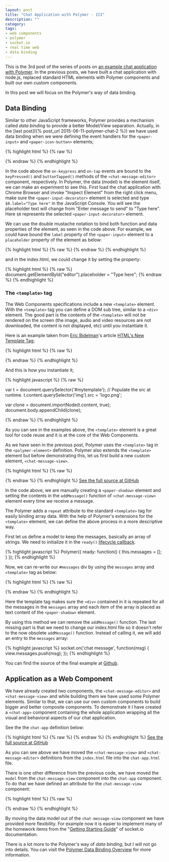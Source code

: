 ```yaml
---
layout: post
title: "Chat Application with Polymer - III"
description: ""
category: 
tags: 
- web components
- polymer
- socket.io
- real time web
- data binding
---
```


This is the 3rd post of the series of posts on [an example chat application with Polymer](https://github.com/emreturkay/polymer-chat-example). In the previous posts, we have built a chat application with node.js, replaced standard HTML elements with Polymer components and built our own custom components.

In this post we will focus on the Polymer's way of data binding.

## Data Binding

Similar to other JavaScript frameworks, Polymer provides a mechanism called _data binding_ to provide a better Model/View separation. Actually, in the [last post]({% post_url 2015-06-11-polymer-chat-2 %}) we have used data binding when we were defining the event handlers for the `<paper-input>` and `<paper-icon-button>` elements;

{% highlight html %}
{% raw %}
<template>
    <!-- ... -->
    <paper-input
        id="input"
        label="Enter message to send"
        on-keypress="{{keyPressed}}"
        flex>
    </paper-input>
    <paper-icon-button
        id="button"
        icon="send"
        on-tap="{{buttonTapped}}">
    </paper-icon-button>
    <!-- ... -->
</template>
<script>
    Polymer({
        // ...
        keyPressed: function(event, detail, sender) { /* ... */ },
        buttonTapped: function(event, detail, sender) { /* ... */ },
        // ...
    });
</script>
{% endraw %}
{% endhighlight %}

In the code above the `on-keypress` and `on-tap` events are bound to the `keyPressed()` and `buttonTapped()` methods of the `<chat-message-editor>` component, respectively. In Polymer, the data (model) is the element itself, we can make an experiment to see this. First load the chat application with Chrome Browser and invoke "Inspect Element" from the right click menu, make sure the `<paper-input-decorator>` element is selected and type `$0.label="Type here"` in the JavaScript Console. You will see the placeholder text will change from "Enter message to send" to "Type here". Here `$0` represents the selected `<paper-input-decorator>` element.

We can use the double mustache notation to bind both function and data properties of the element, as seen in the code above. For example, we could have bound the `label` property of the `<paper-input>` element to a `placeholder` property of the element as below:

{% highlight html %}
{% raw %}
<paper-input
    id="input"
    label="{{placeholder}}"
    on-keypress="{{keyPressed}}"
    flex>
</paper-input>
{% endraw %}
{% endhighlight %}

and in the index.html, we could change it by setting the property:

{% highlight html %}
{% raw %}
document.getElementById("editor").placeholder = "Type here";
{% endraw %}
{% endhighlight %}

### The `<template>` tag
The Web Components specifications include a new `<template>` element. With the `<template>` tag you can define a DOM sub tree, similar to a `<div>` element. The good part is the contents of the `<template>` will not be rendered on the screen (the image, audio and video resources are not downloaded, the content is not displayed, etc) until you instantiate it.

Here is an example taken from [Eric Bidelman](http://ericbidelman.com)'s article [HTML's New Template Tag](http://www.html5rocks.com/en/tutorials/webcomponents/template/);

{% highlight html %}
{% raw %}

<template id="mytemplate">
    <img src="" alt="great image">
    <div class="comment"></div>
</template>

{% endraw %}
{% endhighlight %}

And this is how you instantiate it;

{% highlight javascript %}
{% raw %}

var t = document.querySelector('#mytemplate');
// Populate the src at runtime.
t.content.querySelector('img').src = 'logo.png';

var clone = document.importNode(t.content, true);
document.body.appendChild(clone);

{% endraw %}
{% endhighlight %}

As you can see in the examples above, the `<template>` element is a great tool for code reuse and it is at the core of the Web Components.

As we have seen in the previous post, Polymer uses the `<template>` tag in the `<polymer-element>` definition. Polymer also extends the `<template>` element but before demonstrating this, let us first build a new custom element, `<chat-message-view>`.

{% highlight html %}
{% raw %}

<link rel="import" href="/bower_components/paper-shadow/paper-shadow.html">

<polymer-element name="chat-message-view" constructor="ChatMessageView">
    <template>
        <style>
            paper-shadow {
                margin: 5px;
                padding: 10px;
                float: left;
            }
        </style>
        <div id="messages" vertical layout start></div>
    </template>
    <script>
        Polymer({
            addMessage: function(msg) {
                var shadow = document.createElement('paper-shadow');
                shadow.innerHTML = msg;
                this.$.messages.appendChild(shadow);
            }
        });
    </script>
</polymer-element>

{% endraw %}
{% endhighlight %}
[See the full source at GitHub](https://github.com/emreturkay/polymer-chat-example/blob/908e744b4556be7763e668b3e1cde7a43bbbf254/elements/chat-message-view.html)

In the code above, we are manually creating a `<paper-shadow>` element and setting the contents in the `addMessage()` function of `<chat-message-view>` element every time we receive a message. 

The Polymer adds a `repeat` attribute to the standard `<template>` tag for easily binding array data. With the help of Polymer's extensions for the `<template>` element, we can define the above process in a more descriptive way. 

First let us define a model to keep the messages, basically an array of strings. We need to initialize it in the `ready()` [lifecycle callback](https://www.polymer-project.org/0.5/docs/polymer/polymer.html#lifecyclemethods).

{% highlight javascript %}
Polymer({
    ready: function() {
        this.messages = [];
    }
});
{% endhighlight %}

Now, we can re-write our `#messages` div by using the `messages` array and `<template>` tag as below:

{% highlight html %}
{% raw %}
<div vertical layout start>
    <template repeat="{{message in messages}}">
        <paper-shadow> {{message}} </paper-shadow>
    </template>
</div>
{% endraw %}
{% endhighlight %}

Here the template tag makes sure the `<div>` contained in it is repeated for all the messages in the `messages` array and each item of the array is placed as text content of the `<paper-shadow>` element.

By using this method we can remove the `addMessage()` function. The last missing part is that we need to change our index.html file so it doesn't refer to the now obsolete `addMessage()` function. Instead of calling it, we will add an entry to the `messages` array:

{% highlight javascript %}
socket.on('chat message', function(msg) {
    view.messages.push(msg);
});
{% endhighlight %}

You can find the source of the final example at [Github](https://github.com/emreturkay/polymer-chat-example/tree/0e6148c9adff5e1d227f60ac17b9b4d6092a20fe).

## Application as a Web Component
We have already created two components, the `<chat-message-editor>` and `<chat-message-view>` and while building them we have used some Polymer elements. Similar to that, we can use our own custom components to build bigger and better composite components. To demonstrate it I have created a `<chat-app>` component containing the whole application wrapping all the visual and behavioral aspects of our chat application.

See the the `chat-app` definition below:

{% highlight html %}
{% raw %}
<polymer-element name="chat-app" constructor="ChatApp">
    <template>
        <style>
            :host {
                height: 100%;
            }
            #container {
                position: relative;
                width: 100%;
                height: 100%;
            }
        </style>
        <div id="container" layout vertical>
            <chat-message-view id="view" model="{{model}}" flex></chat-message-view>
            <chat-message-editor id="editor"></chat-message-editor>
        </div>
    </template>
    <script>
        Polymer({
            model: [],
            ready: function() {
                this.socket = io();
                var self = this;
                function sendMessage(ev) {
                    self.socket.emit('chat message', ev.detail.message);
                }
                this.$.editor.addEventListener('message', sendMessage);
                this.socket.on('chat message', function(msg) {
                    self.model.push(msg);
                });
            }
        });
    </script>
</polymer-element>
{% endraw %}
{% endhighlight %}
[See the full source at GitHub](https://github.com/emreturkay/polymer-chat-example/blob/fc2caf0b06205ff092ab2d6d58c8ceed833787d1/elements/chat-app.html)

As you can see above we have moved the `<chat-message-view>` and `<chat-message-editor>` definitions from the `index.html` file into the `chat-app.html` file.

There is one other difference from the previous code, we have moved the `model` from the `chat-message-view` component into the `chat-app` component. To do that we have defined an attribute for the `chat-message-view` component:

{% highlight html %}
{% raw %}
<polymer-element name="chat-message-view" attributes="model" constructor="ChatMessageView">
    <!-- ... -->
    <div vertical layout start>
        <template repeat="{{message in model}}">
            <paper-shadow>{{message}}</paper-shadow>
        </template>
    </div>
    <!-- ... -->
</polymer-element>
{% endraw %}
{% endhighlight %}

By moving the data model out of the `chat-message-view` component we have provided more flexibility. For example now it is easier to implement many of the homework items from the "[Getting Starting Guide](http://socket.io/get-started/chat/)" of socket.io documentation.

There is a lot more to the Polymer's way of _data binding_, but I will not go into details. You can visit the [Polymer Data Binding Overview](https://www.polymer-project.org/0.5/docs/polymer/databinding.html) for more information.
